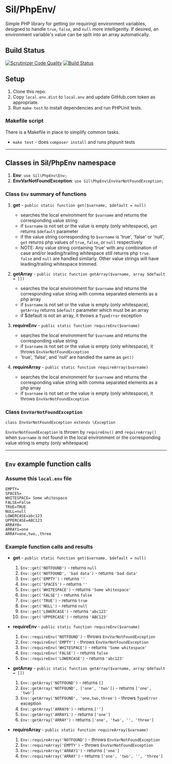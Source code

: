 # Sil/PhpEnv/

Simple PHP library for getting (or requiring) environment variables, designed 
to handle `true`, `false`, and `null` more intelligently. If desired, an 
environment variable's value can be split into an array automatically.

## Build Status

[![Scrutinizer Code Quality](https://scrutinizer-ci.com/g/silinternational/php-env/badges/quality-score.png?b=develop)](https://scrutinizer-ci.com/g/silinternational/php-env/?branch=master)
[![Build Status](https://scrutinizer-ci.com/g/silinternational/php-env/badges/build.png?b=develop)](https://scrutinizer-ci.com/g/silinternational/php-env/build-status/master)

## Setup

1. Clone this repo.
1. Copy `local.env.dist` to `local.env` and update GitHub.com token as 
   appropriate.
1. Run `make test` to install dependencies and run PHPUnit tests.
   
### Makefile script

There is a Makefile in place to simplify common tasks.
- `make test` - does `composer install` and runs phpunit tests

___

## Classes in Sil/PhpEnv namespace

1. __Env__: `use Sil\PhpEnv\Env;`
2. __EnvVarNotFoundException__: `use Sil\PhpEnv\EnvVarNotFoundException;`

### Class `Env` summary of functions

1. __get__ - `public static function get($varname, $default = null)`

    * searches the local environment for `$varname` and returns the corresponding value string
    * if `$varname` is not set or the value is empty (only whitespace), `get` returns `$default` parameter
    * if the value string corresponding to `$varname` is 'true', 'false' or 'null', `get` returns 
php values of `true`, `false`, or `null` respectively
    * NOTE: Any value string containing 'true' with any combination of case and/or leading/trailing whitespace still returns php `true`.  
`false` and `null` are handled similarly.  Other value strings will have leading/trailing whitespace trimmed.

1. __getArray__ - `public static function getArray($varname, array $default = [])`

    * searches the local environment for `$varname` and returns the corresponding value string with comma separated elements as a php array
    * if `$varname` is not set or the value is empty (only whitespace), `getArray` returns `$default` parameter which must be an array
    * if $default is not an array, it throws a `TypeError` exception

1. __requireEnv__ - `public static function requireEnv($varname)`

    * searches the local environment for `$varname` and returns the corresponding value string
    * if `$varname` is not set or the value is empty (only whitespace), it throws `EnvVarNotFoundException`
    * 'true', 'false', and 'null' are handled the same as `get()`

1. __requireArray__ - `public static function requireArray($varname)`

    * searches the local environment for `$varname` and returns the corresponding value string with comma separated elements as a php array
    * if `$varname` is not set or the value is empty (only whitespace), it throws `EnvVarNotFoundException`


### Class `EnvVarNotFoundException`

`class EnvVarNotFoundException extends \Exception`

`EnvVarNotFoundException` is thrown by `requireEnv()` and `requireArray()` when `$varname` is not found in the local
environment or the corresponding value string is empty (only whitespace)


___

## `Env` example function calls

### Assume this `local.env` file

    EMPTY=
    SPACES=      
    WHITESPACE= Some whitespace    
    FALSE=False
    TRUE=TRUE
    NULL=null
    LOWERCASE=abc123
    UPPERCASE=ABC123
    ARRAY0=
    ARRAY1=one
    ARRAY=one,two,,three

### Example function calls and results

* **get** - `public static function get($varname, $default = null)`

    1. `Env::get('NOTFOUND')` - returns `null`
    1. `Env::get('NOTFOUND', 'bad data')` - returns `'bad data'`
    1. `Env::get('EMPTY')` - returns `''`
    1. `Env::get('SPACES')` - returns `''`
    1. `Env::get('WHITESPACE')` - returns `'Some whitespace'`
    1. `Env::get('FALSE')` - returns `false`
    1. `Env::get('TRUE')` - returns `true`
    1. `Env::get('NULL')` - returns `null`
    1. `Env::get('LOWERCASE')` - returns `'abc123'`
    1. `Env::get('UPPERCASE')` - returns `'ABC123'`

* **requireEnv** - `public static function requireEnv($varname)`

    1. `Env::requireEnv('NOTFOUND')` - throws `EnvVarNotFoundException`
    1. `Env::requireEnv('EMPTY')` - throws `EnvVarNotFoundException`
    1. `Env::requireEnv('WHITESPACE')` - returns `'Some whitespace'`
    1. `Env::requireEnv('FALSE')` - returns `false`
    1. `Env::requireEnv('LOWERCASE')` - returns `'abc123'`

* **getArray** - `public static function getArray($varname, array $default = [])`

    1. `Env::getArray('NOTFOUND')` - returns `[]`
    1. `Env::getArray('NOTFOUND', ['one', 'two'])` - returns `['one', 'two']`
    1. `Env::getArray('NOTFOUND', 'one,two,three')` - throws `TypeError` exception
    1. `Env::getArray('ARRAY0')` - returns `['']`
    1. `Env::getArray('ARRAY1')` - returns `['one']`
    1. `Env::getArray('ARRAY')` - returns `['one', 'two', '', 'three']`

* **requireArray** - `public static function requireArray($varname)`

    1. `Env::requireArray('NOTFOUND')` - throws `EnvVarNotFoundException`
    1. `Env::requireArray('EMPTY')` - throws `EnvVarNotFoundException`
    1. `Env::requireArray('ARRAY1')` - returns `['one']`
    1. `Env::requireArray('ARRAY')` - returns `['one', 'two', '', 'three']`

